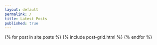 ```yaml
---
layout: default
permalink: /
title: Latest Posts
published: true
---
```


<div class="tiles">
{% for post in site.posts %}
	{% include post-grid.html %}
{% endfor %}
</div><!-- /.tiles -->
